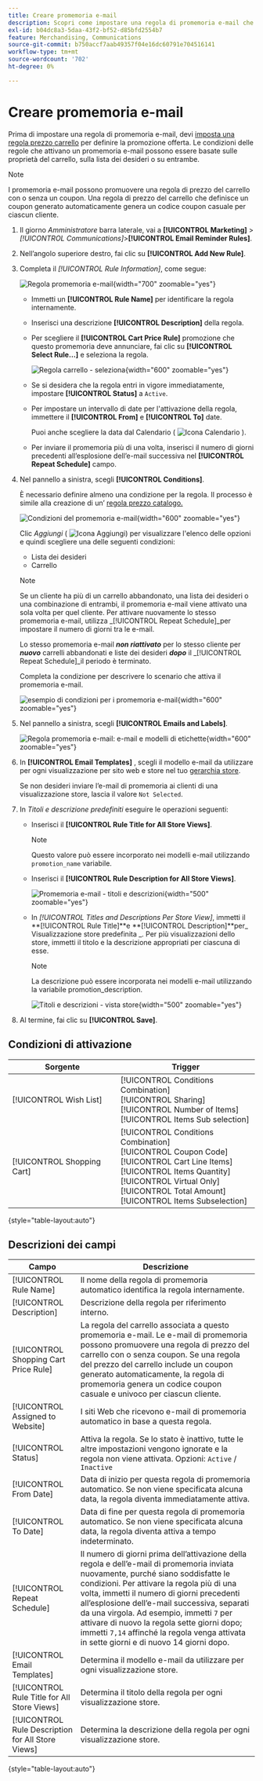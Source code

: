 ```yaml
---
title: Creare promemoria e-mail
description: Scopri come impostare una regola di promemoria e-mail che utilizza una regola di prezzo del carrello esistente.
exl-id: b04dc8a3-5daa-43f2-bf52-d85bfd2554b7
feature: Merchandising, Communications
source-git-commit: b750accf7aab49357f04e16dc60791e704516141
workflow-type: tm+mt
source-wordcount: '702'
ht-degree: 0%

---
```


# Creare promemoria e-mail

Prima di impostare una regola di promemoria e-mail, devi [imposta una regola prezzo carrello](price-rules-cart-create.md) per definire la promozione offerta. Le condizioni delle regole che attivano un promemoria e-mail possono essere basate sulle proprietà del carrello, sulla lista dei desideri o su entrambe.

>[!NOTE]
>
>I promemoria e-mail possono promuovere una regola di prezzo del carrello con o senza un coupon. Una regola di prezzo del carrello che definisce un coupon generato automaticamente genera un codice coupon casuale per ciascun cliente.

1. Il giorno _Amministratore_ barra laterale, vai a **[!UICONTROL Marketing]** > _[!UICONTROL Communications]_>**[!UICONTROL Email Reminder Rules]**.

1. Nell’angolo superiore destro, fai clic su **[!UICONTROL Add New Rule]**.

1. Completa il _[!UICONTROL Rule Information]_, come segue:

   ![Regola promemoria e-mail](./assets/email-reminder-new.png){width="700" zoomable="yes"}

   - Immetti un **[!UICONTROL Rule Name]** per identificare la regola internamente.

   - Inserisci una descrizione **[!UICONTROL Description]** della regola.

   - Per scegliere il **[!UICONTROL Cart Price Rule]** promozione che questo promemoria deve annunciare, fai clic su **[!UICONTROL Select Rule…]** e seleziona la regola.

     ![Regola carrello - seleziona](./assets/email-reminder-select-rule.png){width="600" zoomable="yes"}

   - Se si desidera che la regola entri in vigore immediatamente, impostare **[!UICONTROL Status]** a `Active`.

   - Per impostare un intervallo di date per l&#39;attivazione della regola, immettere il **[!UICONTROL From]** e **[!UICONTROL To]** date.

     Puoi anche scegliere la data dal Calendario ( ![Icona Calendario](../assets/icon-calendar.png) ).

   - Per inviare il promemoria più di una volta, inserisci il numero di giorni precedenti all’esplosione dell’e-mail successiva nel **[!UICONTROL Repeat Schedule]** campo.

1. Nel pannello a sinistra, scegli **[!UICONTROL Conditions]**.

   È necessario definire almeno una condizione per la regola. Il processo è simile alla creazione di un’ [regola prezzo catalogo.](price-rules-catalog.md)

   ![Condizioni del promemoria e-mail](./assets/email-reminder-conditions.png){width="600" zoomable="yes"}

   Clic _Aggiungi_ ( ![Icona Aggiungi](../assets/icon-add-green-circle.png)) per visualizzare l&#39;elenco delle opzioni e quindi scegliere una delle seguenti condizioni:

   - Lista dei desideri
   - Carrello

   >[!NOTE]
   >
   >Se un cliente ha più di un carrello abbandonato, una lista dei desideri o una combinazione di entrambi, il promemoria e-mail viene attivato una sola volta per quel cliente. Per attivare nuovamente lo stesso promemoria e-mail, utilizza _[!UICONTROL Repeat Schedule]_per impostare il numero di giorni tra le e-mail. <br/>
   >
   >Lo stesso promemoria e-mail **_non riattivato_** per lo stesso cliente per **_nuovo_** carrelli abbandonati e liste dei desideri **_dopo_** il _[!UICONTROL Repeat Schedule]_il periodo è terminato.

   Completa la condizione per descrivere lo scenario che attiva il promemoria e-mail.

   ![esempio di condizioni per i promemoria e-mail](./assets/email-reminder-condition-example.png){width="600" zoomable="yes"}

1. Nel pannello a sinistra, scegli **[!UICONTROL Emails and Labels]**.

   ![Regola promemoria e-mail: e-mail e modelli di etichette ](./assets/email-reminder-rule-emails-labels-email-templates.png){width="600" zoomable="yes"}

1. In **[!UICONTROL Email Templates]** , scegli il modello e-mail da utilizzare per ogni visualizzazione per sito web e store nel tuo [gerarchia store](../getting-started/websites-stores-views.md).

   Se non desideri inviare l’e-mail di promemoria ai clienti di una visualizzazione store, lascia il valore `Not Selected`.

1. In _Titoli e descrizione predefiniti_ eseguire le operazioni seguenti:

   - Inserisci il **[!UICONTROL Rule Title for All Store Views]**.

     >[!NOTE]
     >
     >Questo valore può essere incorporato nei modelli e-mail utilizzando `promotion_name` variabile.

   - Inserisci il **[!UICONTROL Rule Description for All Store Views]**.

     ![Promemoria e-mail - titoli e descrizioni](./assets/email-reminders-emails-and-labels-default-titles-description.png){width="500" zoomable="yes"}

   - In _[!UICONTROL Titles and Descriptions Per Store View]_, immetti il **[!UICONTROL Rule Title]**e **[!UICONTROL Description]**per_ Visualizzazione store predefinita _. Per più visualizzazioni dello store, immetti il titolo e la descrizione appropriati per ciascuna di esse.

     >[!NOTE]
     >
     >La descrizione può essere incorporata nei modelli e-mail utilizzando la variabile promotion_description.

     ![Titoli e descrizioni - vista store](./assets/email-reminder-rules-title-descriptions-per-store-view.png){width="500" zoomable="yes"}

1. Al termine, fai clic su **[!UICONTROL Save]**.

## Condizioni di attivazione

| Sorgente | Trigger |
|--- |--- |
| [!UICONTROL Wish List] | [!UICONTROL Conditions Combination]<br/>[!UICONTROL Sharing]<br/>[!UICONTROL Number of Items]<br/>[!UICONTROL Items Sub selection] |
| [!UICONTROL Shopping Cart] | [!UICONTROL Conditions Combination]<br/>[!UICONTROL Coupon Code]<br/>[!UICONTROL Cart Line Items]<br/>[!UICONTROL Items Quantity]<br/>[!UICONTROL Virtual Only]<br/>[!UICONTROL Total Amount]<br/>[!UICONTROL Items Subselection] |

{style="table-layout:auto"}

## Descrizioni dei campi

| Campo | Descrizione |
|--- |--- |
| [!UICONTROL Rule Name] | Il nome della regola di promemoria automatico identifica la regola internamente. |
| [!UICONTROL Description] | Descrizione della regola per riferimento interno. |
| [!UICONTROL Shopping Cart Price Rule] | La regola del carrello associata a questo promemoria e-mail. Le e-mail di promemoria possono promuovere una regola di prezzo del carrello con o senza coupon. Se una regola del prezzo del carrello include un coupon generato automaticamente, la regola di promemoria genera un codice coupon casuale e univoco per ciascun cliente. |
| [!UICONTROL Assigned to Website] | I siti Web che ricevono e-mail di promemoria automatico in base a questa regola. |
| [!UICONTROL Status] | Attiva la regola. Se lo stato è inattivo, tutte le altre impostazioni vengono ignorate e la regola non viene attivata. Opzioni: `Active` / `Inactive` |
| [!UICONTROL From Date] | Data di inizio per questa regola di promemoria automatico. Se non viene specificata alcuna data, la regola diventa immediatamente attiva. |
| [!UICONTROL To Date] | Data di fine per questa regola di promemoria automatico. Se non viene specificata alcuna data, la regola diventa attiva a tempo indeterminato. |
| [!UICONTROL Repeat Schedule] | Il numero di giorni prima dell’attivazione della regola e dell’e-mail di promemoria inviata nuovamente, purché siano soddisfatte le condizioni. Per attivare la regola più di una volta, immetti il numero di giorni precedenti all’esplosione dell’e-mail successiva, separati da una virgola. Ad esempio, immetti `7` per attivare di nuovo la regola sette giorni dopo; immetti `7,14` affinché la regola venga attivata in sette giorni e di nuovo 14 giorni dopo. |
| [!UICONTROL Email Templates] | Determina il modello e-mail da utilizzare per ogni visualizzazione store. |
| [!UICONTROL Rule Title for All Store Views] | Determina il titolo della regola per ogni visualizzazione store. |
| [!UICONTROL Rule Description for All Store Views] | Determina la descrizione della regola per ogni visualizzazione store. |

{style="table-layout:auto"}
